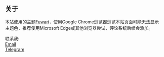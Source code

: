 ## 关于

本站使用的主题[Fuwari](https://github.com/saicaca/fuwari)，使用Google Chrome浏览器浏览本站页面可能无法显示主题色，推荐使用Microsoft Edge或其他浏览器尝试，评论系统后续会添加。

联系我:<br>
[Email](mailto:ekoneko@126.com)<br>
[Telegram](https://t.me/Xiaorona)